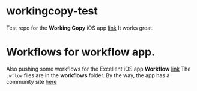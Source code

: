 # workingcopy-test
Test repo for the **Working Copy** iOS app [link](http://workingcopyapp.com/) It works great.

# Workflows for workflow app.

Also pushing some workflows for the Excellent iOS app **Workflow** [link](https://workflow.is)  The ` .wflow ` files are in the **workflows** folder. By the way, the app has a community site [here](https://workflow.is/community)